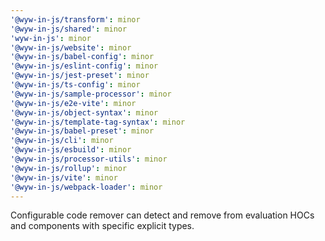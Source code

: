 ```yaml
---
'@wyw-in-js/transform': minor
'@wyw-in-js/shared': minor
'wyw-in-js': minor
'@wyw-in-js/website': minor
'@wyw-in-js/babel-config': minor
'@wyw-in-js/eslint-config': minor
'@wyw-in-js/jest-preset': minor
'@wyw-in-js/ts-config': minor
'@wyw-in-js/sample-processor': minor
'@wyw-in-js/e2e-vite': minor
'@wyw-in-js/object-syntax': minor
'@wyw-in-js/template-tag-syntax': minor
'@wyw-in-js/babel-preset': minor
'@wyw-in-js/cli': minor
'@wyw-in-js/esbuild': minor
'@wyw-in-js/processor-utils': minor
'@wyw-in-js/rollup': minor
'@wyw-in-js/vite': minor
'@wyw-in-js/webpack-loader': minor
---
```


Configurable code remover can detect and remove from evaluation HOCs and components with specific explicit types.
